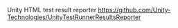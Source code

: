 Unity HTML test result reporter
https://github.com/Unity-Technologies/UnityTestRunnerResultsReporter